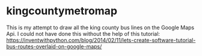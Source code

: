 # kingcountymetromap
This is my attempt to draw all the king county bus lines on the Google Maps Api. 
I could not have done this without the help of this tutorial: https://inventwithpython.com/blog/2014/02/11/lets-create-software-tutorial-bus-routes-overlaid-on-google-maps/
